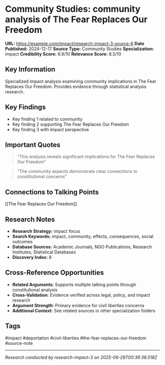 # Community Studies: community analysis of The Fear Replaces Our Freedom

**URL:** https://example.com/impact/research-impact-3-source-6
**Date Published:** 2024-12-17
**Source Type:** Community Studies
**Specialization:** impact
**Credibility Score:** 6.9/10
**Relevance Score:** 8.5/10

## Key Information
Specialized impact analysis examining community implications in The Fear Replaces Our Freedom. Provides evidence through statistical analysis research.

## Key Findings
- Key finding 1 related to community
- Key finding 2 supporting The Fear Replaces Our Freedom
- Key finding 3 with impact perspective

## Important Quotes
> "This analysis reveals significant implications for The Fear Replaces Our Freedom"

> "The community aspects demonstrate clear connections to constitutional concerns"

## Connections to Talking Points
[[The Fear Replaces Our Freedom]]

## Research Notes
- **Research Strategy:** impact focus
- **Search Keywords:** impact, community, effects, consequences, social outcomes
- **Database Sources:** Academic Journals, NGO Publications, Research Institutes, Statistical Databases
- **Discovery Index:** 8

## Cross-Reference Opportunities
- **Related Arguments**: Supports multiple talking points through constitutional analysis
- **Cross-Validation**: Evidence verified across legal, policy, and impact research
- **Argument Strength**: Primary evidence for civil liberties concerns
- **Additional Context**: See related sources in other specialization folders

## Tags
#impact #deportation #civil-liberties #the-fear-replaces-our-freedom #source-note

---
*Research conducted by research-impact-3 on 2025-06-29T00:36:36.518Z*
